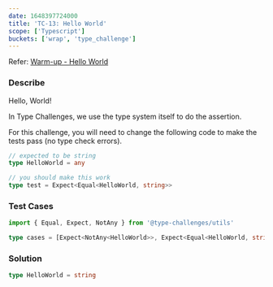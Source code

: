 ```yaml
---
date: 1648397724000
title: 'TC-13: Hello World'
scope: ['Typescript']
buckets: ['wrap', 'type_challenge']
---
```


Refer: [Warm-up - Hello World](https://github.com/type-challenges/type-challenges/blob/master/questions/13-warm-hello-world/README.md)

### Describe

Hello, World!

In Type Challenges, we use the type system itself to do the assertion.

For this challenge, you will need to change the following code to make the tests pass (no type check errors).

```typescript
// expected to be string
type HelloWorld = any

// you should make this work
type test = Expect<Equal<HelloWorld, string>>
```

### Test Cases

```typescript
import { Equal, Expect, NotAny } from '@type-challenges/utils'

type cases = [Expect<NotAny<HelloWorld>>, Expect<Equal<HelloWorld, string>>]
```

### Solution

```typescript
type HelloWorld = string
```

